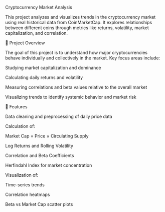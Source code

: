Cryptocurrency Market Analysis

This project analyzes and visualizes trends in the cryptocurrency market using real historical data from CoinMarketCap. It explores relationships between different coins through metrics like returns, volatility, market capitalization, and correlation.

🚀 Project Overview

The goal of this project is to understand how major cryptocurrencies behave individually and collectively in the market.
Key focus areas include:

Studying market capitalization and dominance

Calculating daily returns and volatility

Measuring correlations and beta values relative to the overall market

Visualizing trends to identify systemic behavior and market risk

🧮 Features

Data cleaning and preprocessing of daily price data

Calculation of:

Market Cap = Price × Circulating Supply

Log Returns and Rolling Volatility

Correlation and Beta Coefficients

Herfindahl Index for market concentration

Visualization of:

Time-series trends

Correlation heatmaps

Beta vs Market Cap scatter plots
